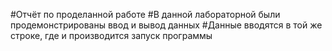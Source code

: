 #Отчёт по проделанной работе
#В данной лабораторной были продемонстрированы ввод и вывод данных
#Данные вводятся в той же строке, где и производится запуск программы
